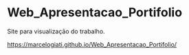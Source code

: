 # Web_Apresentacao_Portifolio

Site para visualização do trabalho.

https://marcelogiati.github.io/Web_Apresentacao_Portifolio/
